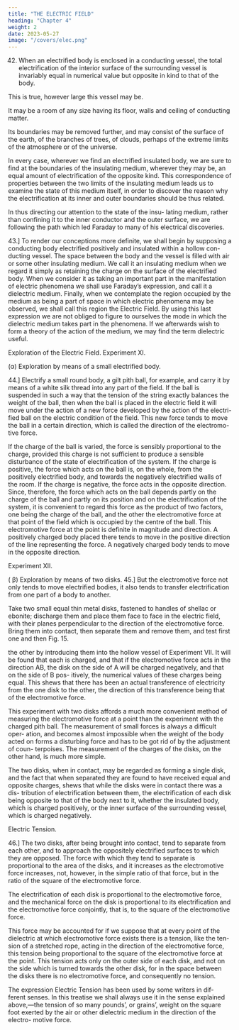 ```yaml
---
title: "THE ELECTRIC FIELD"
heading: "Chapter 4"
weight: 2
date: 2023-05-27
image: "/covers/elec.png"
---
```



42. When an electrified body is enclosed in a conducting vessel, the total electrification of the interior surface of the surrounding vessel is invariably equal in numerical value but opposite in kind to that of the body. 

This is true, however large this vessel may be. 

It may be a room of any size having its floor, walls and ceiling of conducting matter.

Its boundaries may be removed further, and may consist of the surface of the earth, of the branches of trees, of clouds, perhaps of the extreme limits of the atmosphere or of the universe. 

In every case, wherever we find an electrified insulated body, we are sure to find at the boundaries of the insulating medium, wherever they may be, an equal amount of electrification of the opposite kind. This correspondence of properties between the two limits of the insulating medium leads us to examine the state of this medium itself, in order to discover the reason why the electrification at its inner and outer boundaries should be thus related.

In thus directing our attention to the state of the insu- lating medium, rather than confining it to the inner conductor and the outer surface, we are following the path which led Faraday to many of his electrical discoveries.


43.] To render our conceptions more definite, we shall begin by supposing a conducting body electrified positively and insulated within a hollow con- ducting vessel. The space between the body and the vessel is filled with air or some other insulating medium. We call it an insulating medium when we regard it simply as retaining the charge on the surface of the electrified body. When we consider it as taking an important part in the manifestation of electric phenomena we shall use Faraday’s expression, and call it a dielectric medium. Finally, when we contemplate the region occupied by the medium as being a part of space in which electric phenomena may be observed, we shall call this region the Electric Field. By using this last expression we are not obliged to figure to ourselves the mode in which the dielectric medium takes part in the phenomena. If we afterwards wish to form a theory of the action of the medium, we may find the term dielectric useful.


Exploration of the Electric Field.
Experiment XI.

(α) Exploration by means of a small electrified body.

44.] Electrify a small round body, a gilt pith ball, for example, and carry
it by means of a white silk thread into any part of the field. If the ball is
suspended in such a way that the tension of the string exactly balances the
weight of the ball, then when the ball is placed in the electric field it will
move under the action of a new force developed by the action of the electri-
fied ball on the electric condition of the field. This new force tends to move
the ball in a certain direction, which is called the direction of the electromo-
tive force.

If the charge of the ball is varied, the force is sensibly proportional to the charge, provided this charge is not sufficient to produce a sensible disturbance of the state of electrification of the system. If the charge is positive, the force which acts on the ball is, on the whole, from the positively electrified body, and towards the negatively electrified walls of the room. If the charge is negative, the force acts in the opposite direction. Since, therefore, the force which acts on the ball depends partly on the charge of the ball and partly on its position and on the electrification of the system, it is convenient to regard this force as the product of two factors, one being the charge of the ball, and the other the electromotive force at that point of the field which is occupied by the centre of the ball. This electromotive force at the point is definite in magnitude and direction. A positively charged body placed there tends to move in the positive direction of the line representing the force. A negatively charged body tends to move in the opposite direction.

Experiment XII.

( β) Exploration by means of two disks.
45.] But the electromotive force not only tends to move electrified bodies,
it also tends to transfer electrification from one part of a body to another.

Take two small equal thin
metal disks, fastened to handles
of shellac or ebonite; discharge
them and place them face to
face in the electric field, with
their planes perpendicular to the
direction of the electromotive
force. Bring them into contact,
then separate them and remove
them, and test first one and then
Fig. 15.

the other by introducing them
into the hollow vessel of Experiment VII. It will be found that each is
charged, and that if the electromotive force acts in the direction AB, the disk
on the side of A will be charged negatively, and that on the side of B pos-
itively, the numerical values of these charges being equal. This shews that
there has been an actual transference of electricity from the one disk to the
other, the direction of this transference being that of the electromotive force.


This experiment with two disks affords a much more convenient method of
measuring the electromotive force at a point than the experiment with the
charged pith ball. The measurement of small forces is always a difficult oper-
ation, and becomes almost impossible when the weight of the body acted on
forms a disturbing force and has to be got rid of by the adjustment of coun-
terpoises. The measurement of the charges of the disks, on the other hand, is
much more simple.

The two disks, when in contact, may be regarded as forming a single disk,
and the fact that when separated they are found to have received equal and
opposite charges, shews that while the disks were in contact there was a dis-
tribution of electrification between them, the electrification of each disk being
opposite to that of the body next to it, whether the insulated body, which is
charged positively, or the inner surface of the surrounding vessel, which is
charged negatively.


Electric Tension.

46.] The two disks, after being brought into contact, tend to separate from
each other, and to approach the oppositely electrified surfaces to which they
are opposed. The force with which they tend to separate is proportional to
the area of the disks, and it increases as the electromotive force increases,
not, however, in the simple ratio of that force, but in the ratio of the square
of the electromotive force.

The electrification of each disk is proportional to the electromotive force,
and the mechanical force on the disk is proportional to its electrification and
the electromotive force conjointly, that is, to the square of the electromotive
force.

This force may be accounted for if we suppose that at every point of the
dielectric at which electromotive force exists there is a tension, like the ten-
sion of a stretched rope, acting in the direction of the electromotive force,
this tension being proportional to the square of the electromotive force at the
point. This tension acts only on the outer side of each disk, and not on the
side which is turned towards the other disk, for in the space between the disks
there is no electromotive force, and consequently no tension.

The expression Electric Tension has been used by some writers in dif-
ferent senses. In this treatise we shall always use it in the sense explained
above,—the tension of so many pounds’, or grains’, weight on the square foot
exerted by the air or other dielectric medium in the direction of the electro-
motive force.

